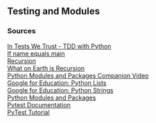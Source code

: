 ## Testing and Modules



### Sources

[In Tests We Trust - TDD with Python](https://code.likeagirl.io/in-tests-we-trust-tdd-with-python-af69f47e6932)<br>
[If name equals main](https://www.geeksforgeeks.org/what-does-the-if-__name__-__main__-do/)<br>
[Recursion](https://www.geeksforgeeks.org/introduction-to-recursion-data-structure-and-algorithm-tutorials/)<br>
[What on Earth is Recursion](https://www.youtube.com/watch?v=Mv9NEXX1VHc)<br>
[Python Modules and Packages Companion Video](https://realpython.com/courses/python-modules-packages/)<br>
[Google for Education: Python Lists](https://developers.google.com/edu/python/lists)<br>
[Google for Education: Python Strings](https://developers.google.com/edu/python/strings)<br>
[Python Modules and Packages](https://realpython.com/python-modules-packages/)<br>
[Pytest Documentation](https://docs.pytest.org/en/latest/)<br>
[PyTest Tutorial](https://www.guru99.com/pytest-tutorial.html)<br>